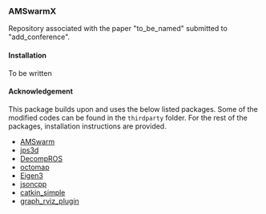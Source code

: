 ### AMSwarmX 
Repository associated with the paper "to_be_named" submitted to "add_conference".


#### Installation

To be written


#### Acknowledgement
This package builds upon and uses the below listed packages. Some of the  modified codes can be found in the ```thirdparty``` folder. For the rest of the packages, installation instructions are provided.


* [AMSwarm](https://github.com/utiasDSL/AMSwarm)
* [jps3d](https://github.com/KumarRobotics/jps3d/tree/master)
* [DecompROS](https://github.com/sikang/DecompROS)
* [octomap](https://github.com/OctoMap/octomap)
* [Eigen3](https://eigen.tuxfamily.org/index.php?title=Main_Page)
* [jsoncpp](https://github.com/open-source-parsers/jsoncpp)
* [catkin_simple](https://github.com/catkin/catkin_simple)
* [graph_rviz_plugin](https://gitlab.com/InstitutMaupertuis/graph_rviz_plugin)


